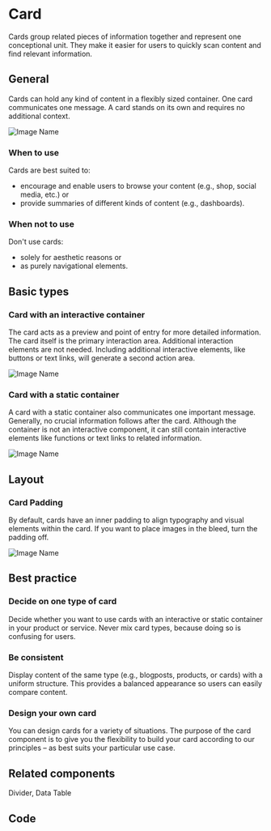 # Card

Cards group related pieces of information together and represent one conceptional unit. They make it easier for users to quickly scan content and find relevant information.

## General

Cards can hold any kind of content in a flexibly sized container. One card communicates one message. A card stands on its own and requires no additional context.

![Image Name](/assets/3_components/card/cards_general.png)

### When to use

Cards are best suited to:

*	encourage and enable users to browse your content (e.g., shop, social media, etc.) or
*	provide summaries of different kinds of content (e.g., dashboards).

### When not to use

Don't use cards:

*	solely for aesthetic reasons or
*	as purely navigational elements.


## Basic types

### Card with an interactive container

The card acts as a preview and point of entry for more detailed information. The card itself is the primary interaction area. Additional interaction elements are not needed. Including additional interactive elements, like buttons or text links, will generate a second action area.

![Image Name](/assets/3_components/card/card-interactive.png)

### Card with a static container

A card with a static container also communicates one important message. Generally, no crucial information follows after the card. Although the container is not an interactive component, it can still contain interactive elements like functions or text links to related information.

![Image Name](/assets/3_components/card/cards-static.png)

## Layout

### Card Padding

By default, cards have an inner padding to align typography and visual elements within the card. If you want to place images in the bleed, turn the padding off.

![Image Name](/assets/3_components/card/cards-padding.png)

## Best practice

### Decide on one type of card

Decide whether you want to use cards with an interactive or static container in your product or service. Never mix card types, because doing so is confusing for users.

### Be consistent

Display content of the same type (e.g., blogposts, products, or cards) with a uniform structure. This provides a balanced appearance so users can easily compare content.

### Design your own card

You can design cards for a variety of situations. The purpose of the card component is to give you the flexibility to build your card according to our principles – as best suits your particular use case.

## Related components

Divider, Data Table

## Code

